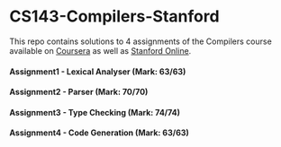 # CS143-Compilers-Stanford

This repo contains solutions to 4 assignments of the Compilers course available on [Coursera](https://www.coursera.org/course/compilers) as well as [Stanford Online](https://lagunita.stanford.edu/courses/Engineering/Compilers/Fall2014/about). 

#### Assignment1 - Lexical Analyser (Mark: 63/63)

#### Assignment2 - Parser (Mark: 70/70)

#### Assignment3 - Type Checking (Mark: 74/74)

#### Assignment4 - Code Generation (Mark: 63/63)